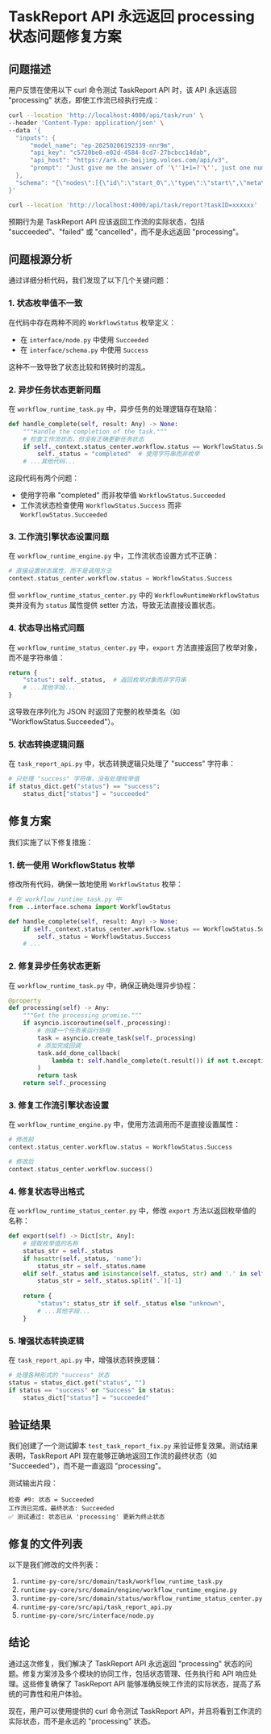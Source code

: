 # TaskReport API 永远返回 processing 状态问题修复方案

## 问题描述

用户反馈在使用以下 curl 命令测试 TaskReport API 时，该 API 永远返回 "processing" 状态，即使工作流已经执行完成：

```bash
curl --location 'http://localhost:4000/api/task/run' \
--header 'Content-Type: application/json' \
--data '{
  "inputs": {
      "model_name": "ep-20250206192339-nnr9m",
      "api_key": "c5720be8-e02d-4584-8cd7-27bcbcc14dab",
      "api_host": "https://ark.cn-beijing.volces.com/api/v3",
      "prompt": "Just give me the answer of '\''1+1=?'\'', just one number, no other words"
  },
  "schema": "{\"nodes\":[{\"id\":\"start_0\",\"type\":\"start\",\"meta\":{\"position\":{\"x\":0,\"y\":0}},\"data\":{\"title\":\"Start\",\"outputs\":{\"type\":\"object\",\"properties\":{\"model_name\":{\"key\":14,\"name\":\"model_name\",\"type\":\"string\",\"extra\":{\"index\":1},\"isPropertyRequired\":true},\"prompt\":{\"key\":5,\"name\":\"prompt\",\"type\":\"string\",\"extra\":{\"index\":3},\"isPropertyRequired\":true},\"api_key\":{\"key\":19,\"name\":\"api_key\",\"type\":\"string\",\"extra\":{\"index\":4},\"isPropertyRequired\":true},\"api_host\":{\"key\":20,\"name\":\"api_host\",\"type\":\"string\",\"extra\":{\"index\":5},\"isPropertyRequired\":true}},\"required\":[\"model_name\",\"prompt\",\"api_key\",\"api_host\"]}}},{\"id\":\"end_0\",\"type\":\"end\",\"meta\":{\"position\":{\"x\":1000,\"y\":0}},\"data\":{\"title\":\"End\",\"inputsValues\":{\"answer\":{\"type\":\"ref\",\"content\":[\"llm_0\",\"result\"]}},\"inputs\":{\"type\":\"object\",\"properties\":{\"answer\":{\"type\":\"string\"}}}}},{\"id\":\"llm_0\",\"type\":\"llm\",\"meta\":{\"position\":{\"x\":500,\"y\":0}},\"data\":{\"title\":\"LLM_0\",\"inputsValues\":{\"modelName\":{\"type\":\"ref\",\"content\":[\"start_0\",\"model_name\"]},\"apiKey\":{\"type\":\"ref\",\"content\":[\"start_0\",\"api_key\"]},\"apiHost\":{\"type\":\"ref\",\"content\":[\"start_0\",\"api_host\"]},\"temperature\":{\"type\":\"constant\",\"content\":0},\"prompt\":{\"type\":\"ref\",\"content\":[\"start_0\",\"prompt\"]},\"systemPrompt\":{\"type\":\"constant\",\"content\":\"You are a helpful AI assistant.\"}},\"inputs\":{\"type\":\"object\",\"required\":[\"modelName\",\"temperature\",\"prompt\"],\"properties\":{\"modelName\":{\"type\":\"string\"},\"apiKey\":{\"type\":\"string\"},\"apiHost\":{\"type\":\"string\"},\"temperature\":{\"type\":\"number\"},\"systemPrompt\":{\"type\":\"string\"},\"prompt\":{\"type\":\"string\"}}},\"outputs\":{\"type\":\"object\",\"properties\":{\"result\":{\"type\":\"string\"}}}}}],\"edges\":[{\"sourceNodeID\":\"start_0\",\"targetNodeID\":\"llm_0\"},{\"sourceNodeID\":\"llm_0\",\"targetNodeID\":\"end_0\"}]}"
}'

curl --location 'http://localhost:4000/api/task/report?taskID=xxxxxx'
```

预期行为是 TaskReport API 应该返回工作流的实际状态，包括 "succeeded"、"failed" 或 "cancelled"，而不是永远返回 "processing"。

## 问题根源分析

通过详细分析代码，我们发现了以下几个关键问题：

### 1. 状态枚举值不一致

在代码中存在两种不同的 `WorkflowStatus` 枚举定义：
- 在 `interface/node.py` 中使用 `Succeeded`
- 在 `interface/schema.py` 中使用 `Success`

这种不一致导致了状态比较和转换时的混乱。

### 2. 异步任务状态更新问题

在 `workflow_runtime_task.py` 中，异步任务的处理逻辑存在缺陷：

```python
def handle_complete(self, result: Any) -> None:
    """Handle the completion of the task."""
    # 检查工作流状态，但没有正确更新任务状态
    if self._context.status_center.workflow.status == WorkflowStatus.Success:
        self._status = "completed"  # 使用字符串而非枚举
    # ...其他代码...
```

这段代码有两个问题：
- 使用字符串 "completed" 而非枚举值 `WorkflowStatus.Succeeded`
- 工作流状态检查使用 `WorkflowStatus.Success` 而非 `WorkflowStatus.Succeeded`

### 3. 工作流引擎状态设置问题

在 `workflow_runtime_engine.py` 中，工作流状态设置方式不正确：

```python
# 直接设置状态属性，而不是调用方法
context.status_center.workflow.status = WorkflowStatus.Success
```

但 `workflow_runtime_status_center.py` 中的 `WorkflowRuntimeWorkflowStatus` 类并没有为 `status` 属性提供 setter 方法，导致无法直接设置状态。

### 4. 状态导出格式问题

在 `workflow_runtime_status_center.py` 中，`export` 方法直接返回了枚举对象，而不是字符串值：

```python
return {
    "status": self._status,  # 返回枚举对象而非字符串
    # ...其他字段...
}
```

这导致在序列化为 JSON 时返回了完整的枚举类名（如 "WorkflowStatus.Succeeded"）。

### 5. 状态转换逻辑问题

在 `task_report_api.py` 中，状态转换逻辑只处理了 "success" 字符串：

```python
# 只处理 "success" 字符串，没有处理枚举值
if status_dict.get("status") == "success":
    status_dict["status"] = "succeeded"
```

## 修复方案

我们实施了以下修复措施：

### 1. 统一使用 WorkflowStatus 枚举

修改所有代码，确保一致地使用 `WorkflowStatus` 枚举：

```python
# 在 workflow_runtime_task.py 中
from ..interface.schema import WorkflowStatus

def handle_complete(self, result: Any) -> None:
    if self._context.status_center.workflow.status == WorkflowStatus.Success:
        self._status = WorkflowStatus.Success
    # ...
```

### 2. 修复异步任务状态更新

在 `workflow_runtime_task.py` 中，确保正确处理异步协程：

```python
@property
def processing(self) -> Any:
    """Get the processing promise."""
    if asyncio.iscoroutine(self._processing):
        # 创建一个任务来运行协程
        task = asyncio.create_task(self._processing)
        # 添加完成回调
        task.add_done_callback(
            lambda t: self.handle_complete(t.result()) if not t.exception() else self.handle_error(t.exception())
        )
        return task
    return self._processing
```

### 3. 修复工作流引擎状态设置

在 `workflow_runtime_engine.py` 中，使用方法调用而不是直接设置属性：

```python
# 修改前
context.status_center.workflow.status = WorkflowStatus.Success

# 修改后
context.status_center.workflow.success()
```

### 4. 修复状态导出格式

在 `workflow_runtime_status_center.py` 中，修改 `export` 方法以返回枚举值的名称：

```python
def export(self) -> Dict[str, Any]:
    # 提取枚举值的名称
    status_str = self._status
    if hasattr(self._status, 'name'):
        status_str = self._status.name
    elif self._status and isinstance(self._status, str) and '.' in self._status:
        status_str = self._status.split('.')[-1]
        
    return {
        "status": status_str if self._status else "unknown",
        # ...其他字段...
    }
```

### 5. 增强状态转换逻辑

在 `task_report_api.py` 中，增强状态转换逻辑：

```python
# 处理各种形式的 "success" 状态
status = status_dict.get("status", "")
if status == "success" or "Success" in status:
    status_dict["status"] = "succeeded"
```

## 验证结果

我们创建了一个测试脚本 `test_task_report_fix.py` 来验证修复效果。测试结果表明，TaskReport API 现在能够正确地返回工作流的最终状态（如 "Succeeded"），而不是一直返回 "processing"。

测试输出片段：
```
检查 #9: 状态 = Succeeded
工作流已完成，最终状态: Succeeded
✅ 测试通过: 状态已从 'processing' 更新为终止状态
```

## 修复的文件列表

以下是我们修改的文件列表：

1. `runtime-py-core/src/domain/task/workflow_runtime_task.py`
2. `runtime-py-core/src/domain/engine/workflow_runtime_engine.py`
3. `runtime-py-core/src/domain/status/workflow_runtime_status_center.py`
4. `runtime-py-core/src/api/task_report_api.py`
5. `runtime-py-core/src/interface/node.py`

## 结论

通过这次修复，我们解决了 TaskReport API 永远返回 "processing" 状态的问题。修复方案涉及多个模块的协同工作，包括状态管理、任务执行和 API 响应处理。这些修复确保了 TaskReport API 能够准确反映工作流的实际状态，提高了系统的可靠性和用户体验。

现在，用户可以使用提供的 curl 命令测试 TaskReport API，并且将看到工作流的实际状态，而不是永远的 "processing" 状态。